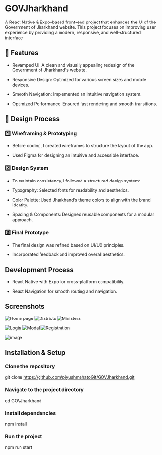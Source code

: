 # GOVJharkhand 

A React Native & Expo-based front-end project that enhances the UI of the Government of Jharkhand website. This project focuses on improving user experience by providing a modern, responsive, and well-structured interface

## 🌟 Features

- Revamped UI: A clean and visually appealing redesign of the Government of Jharkhand's website.

- Responsive Design: Optimized for various screen sizes and mobile devices.

- Smooth Navigation: Implemented an intuitive navigation system.

- Optimized Performance: Ensured fast rendering and smooth transitions.



## 🎨 Design Process

### 1️⃣ Wireframing & Prototyping

- Before coding, I created wireframes to structure the layout of the app.

- Used Figma for designing an intuitive and accessible interface.


### 2️⃣ Design System

- To maintain consistency, I followed a structured design system:

- Typography: Selected fonts for readability and aesthetics.

- Color Palette: Used Jharkhand’s theme colors to align with the brand identity.

- Spacing & Components: Designed reusable components for a modular approach.

### 3️⃣ Final Prototype

- The final design was refined based on UI/UX principles.

- Incorporated feedback and improved overall aesthetics.


## Development Process

- React Native with Expo for cross-platform compatibility.

- React Navigation for smooth routing and navigation.


## Screenshots

![Home page](https://github.com/user-attachments/assets/8a2d08f8-5796-44f1-a304-78f6de10aa2d)
![Districts](https://github.com/user-attachments/assets/e6e8e070-3929-4171-9de6-c8e87935c6dc)
![Ministers](https://github.com/user-attachments/assets/a150d6ab-5566-4a6c-8df7-2a2d7b63f52d)

![Login](https://github.com/user-attachments/assets/edbd9b3e-6645-4163-8c6c-7295b0ea53c0)
![Modal](https://github.com/user-attachments/assets/0c827350-dba6-4099-a047-25c014793317)
![Registration](https://github.com/user-attachments/assets/36dcb185-be3c-4d7e-bf28-e8cd1f926d84)

![image](https://github.com/user-attachments/assets/066f66b5-6fce-434b-aef4-3894162b81ba)

## Installation & Setup

### Clone the repository
git clone https://github.com/piyushmahatoGit/GOVJharkhand.git

### Navigate to the project directory
cd GOVJharkhand

### Install dependencies
npm install

### Run the project
npm run start


